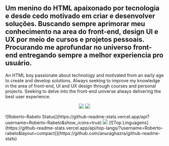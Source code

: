 Um menino do HTML apaixonado por tecnologia e desde cedo motivado em criar e desenvolver soluções. Buscando sempre aprimorar meu conhecimento na area do front-end, design UI e UX por meio de cursos e projetos pessoais. Procurando me aprofundar no universo front-end entregando sempre a melhor experiencia pro usuário.
-
An HTML boy passionate about technology and motivated from an early age to create and develop solutions. Always seeking to improve my knowledge in the area of front-end, UI and UX design through courses and personal projects. Seeking to delve into the front-end universe always delivering the best user experience.
<p align=center>
<img src="https://img.shields.io/badge/%20-Linkedin-blue?"/>
<img src="https://img.shields.io/badge/Perfil-Apresenta%C3%A7%C3%A3o-success"/>
  </p>
![Roberto-Rabelo Status](https://github-readme-stats.vercel.app/api?username=Roberto-Rabelo&show_icons=true)
<img src="https://github-readme-stats.vercel.app/api?username=Roberto-Rabelo&show_icons=true"/>
[![Top Linguagens](https://github-readme-stats.vercel.app/api/top-langs/?username=Roberto-rabelo&layout=compact)](https://github.com/anuraghazra/github-readme-stats)
